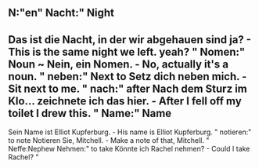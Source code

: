 N:"en"
Nacht:"
Night
-
Das ist die Nacht, in der wir abgehauen sind ja? - This is the same night we left. yeah?
"
Nomen:"
Noun
~
Nein, ein Nomen. - No, actually it's a noun.
"
neben:"
Next to
Setz dich neben mich. - Sit next to me.
"
nach:"
after
Nach dem Sturz im Klo... zeichnete ich das hier. - After I fell off my toilet I drew this.
"
Name:"
Name
-
Sein Name ist Elliot Kupferburg. - His name is Elliot Kupferburg.
"
notieren:"
to note
Notieren Sie, Mitchell. - Make a note of that, Mitchell.
"
Neffe:Nephew
Nehmen:"
to take
Könnte ich Rachel nehmen? - Could I take Rachel?
"
